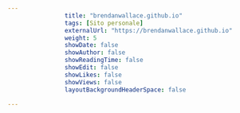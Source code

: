 ---
                title: "brendanwallace.github.io"
                tags: [Sito personale]
                externalUrl: "https://brendanwallace.github.io"
                weight: 5
                showDate: false
                showAuthor: false
                showReadingTime: false
                showEdit: false
                showLikes: false
                showViews: false
                layoutBackgroundHeaderSpace: false
                ---

